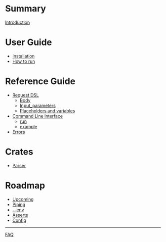 # Summary

[Introduction](./introduction.md)

# User Guide
- [Installation](./user_guide/installation.md)
- [How to run](./user_guide/how_to_run.md)

# Reference Guide
- [Request DSL](./reference_guide/request_dsl.md)
  - [Body](./reference_guide/request_dsl/body.md)
  - [Input_parameters]()
  - [Placeholders and variables]()
- [Command Line Interface](./reference_guide/command_line_interface.md)
  - [run](reference_guide/command_line_interface/run.md)
  - [example](reference_guide/command_line_interface/example.md)
- [Errors](./reference_guide/errors.md)

# Crates
- [Parser](./crates/parser.md)

# Roadmap
- [Upcoming](./roadmap/upcoming.md)
- [Piping]()
- [--env]()
- [Asserts]()
- [Config]()

---

[FAQ](./faq.md)